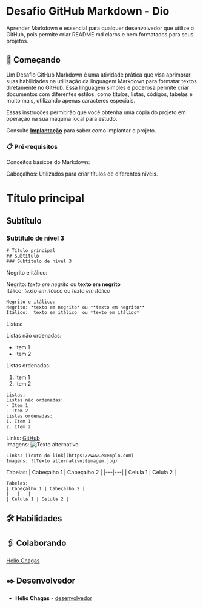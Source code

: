 # Desafio GitHub Markdown - Dio

Aprender Markdown é essencial para qualquer desenvolvedor que utilize o GitHub, pois permite criar README.md claros e bem formatados para seus projetos.

## 🚀 Começando

Um Desafio GitHub Markdown é uma atividade prática que visa aprimorar suas habilidades na utilização da linguagem Markdown para formatar textos diretamente no GitHub. 
Essa linguagem simples e poderosa permite criar documentos com diferentes estilos, como títulos, listas, códigos, tabelas e muito mais, utilizando apenas caracteres especiais.

Essas instruções permitirão que você obtenha uma cópia do projeto em operação na sua máquina local para estudo.

Consulte **[Implantação](#-implanta%C3%A7%C3%A3o)** para saber como implantar o projeto.

### 📋 Pré-requisitos

Conceitos básicos do Markdown:

Cabeçalhos: Utilizados para criar títulos de diferentes níveis.

# Título principal
## Subtítulo
### Subtítulo de nível 3

```
# Título principal
## Subtítulo
### Subtítulo de nível 3

```

Negrito e itálico:

Negrito: *texto em negrito* ou **texto em negrito** </br>
Itálico: _texto em itálico_ ou *texto em itálico*

```
Negrito e itálico:
Negrito: *texto em negrito* ou **texto em negrito**
Itálico: _texto em itálico_ ou *texto em itálico*

```

Listas:

Listas não ordenadas:
  - Item 1
  - Item 2

Listas ordenadas:
  1. Item 1
  2. Item 2

```
Listas:
Listas não ordenadas:
- Item 1
- Item 2
Listas ordenadas:
1. Item 1
2. Item 2
```
Links: [GitHub](https://www.github.com/) </br>
Imagens: ![Texto alternativo](https://miro.medium.com/v2/resize:fit:1125/1*biIy42Cn4Bnu0IkpUW1Zew.png)

```
Links: [Texto do link](https://www.exemplo.com)
Imagens: ![Texto alternativo](imagem.jpg)
```

Tabelas: 
| Cabeçalho 1 | Cabeçalho 2 | 
|---|---| 
| Celula 1 | Celula 2 |

```
Tabelas:
| Cabeçalho 1 | Cabeçalho 2 |
|---|---|
| Celula 1 | Celula 2 |
```

## 🛠️ Habilidades



## 🖇️ Colaborando

[Helio Chagas](https://github.com/Helio-Chagas01)

## ✒️ Desenvolvedor

* **Hélio Chagas** - [desenvolvedor](https://github.com/Helhio-Chagas)


